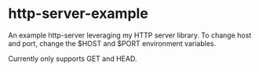 # http-server-example
An example http-server leveraging my HTTP server library. To change host and port, change the $HOST and $PORT environment variables.

Currently only supports GET and HEAD.
